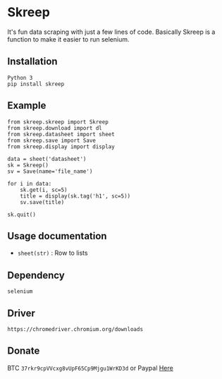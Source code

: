 # Skreep
It's fun data scraping with just a few lines of code. Basically Skreep is a function to make it easier to run selenium.

## Installation
```Python 3```<br />
```pip install skreep```

## Example
```
from skreep.skreep import Skreep
from skreep.download import dl
from skreep.datasheet import sheet
from skreep.save import Save
from skreep.display import display

data = sheet('datasheet')
sk = Skreep()
sv = Save(name='file_name')

for i in data:
    sk.get(i, sc=5)
    title = display(sk.tag('h1', sc=5))
    sv.save(title)

sk.quit()
```
## Usage documentation
* ```sheet(str)``` : Row to lists

## Dependency
```selenium```
## Driver
```https://chromedriver.chromium.org/downloads```
## Donate
BTC ```37rkr9cpVVcxg8vUpF65Cp9Mjgu1WrKD3d``` or Paypal [Here](https://paypal.me/dian26?locale.x=id_ID "Donate")

